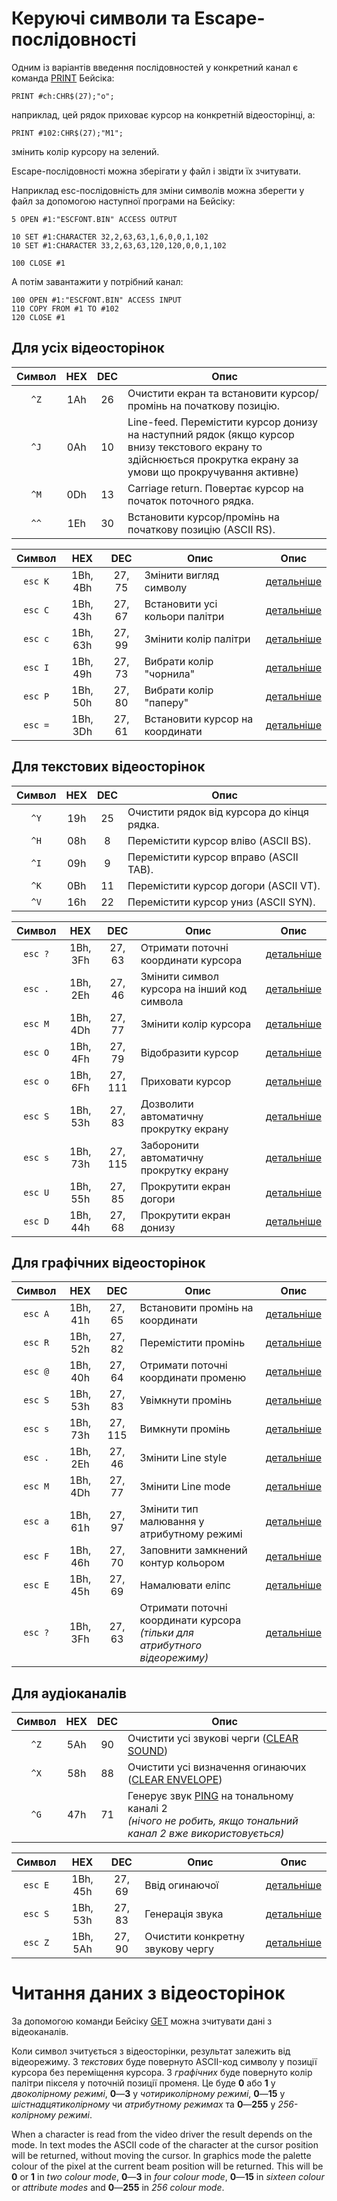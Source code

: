 # Керуючі символи та Escape-послідовності

Одним із варіантів введення послідовностей у конкретний канал є команда [PRINT](../is-basic_man-en/man_cs-print.md) Бейсіка:  
```
PRINT #ch:CHR$(27);"o";
```
наприклад, цей рядок приховає курсор на конкретній відеосторінці, а:
```
PRINT #102:CHR$(27);"M1";
```
змінить колір курсору на зелений.

Escape-послідовності можна зберігати у файл і звідти їх зчитувати.

Наприклад esc-послідовність для зміни символів можна зберегти у файл за допомогою наступної програми на Бейсіку:
```
5 OPEN #1:"ESCFONT.BIN" ACCESS OUTPUT

10 SET #1:CHARACTER 32,2,63,63,1,6,0,0,1,102
10 SET #1:CHARACTER 33,2,63,63,120,120,0,0,1,102

100 CLOSE #1
```

А потім завантажити у потрібний канал:
```
100 OPEN #1:"ESCFONT.BIN" ACCESS INPUT
110 COPY FROM #1 TO #102
120 CLOSE #1
```

## Для усіх відеосторінок

| Символ | HEX | DEC | Опис                                                                                                                                                             |
|:------:|:---:|:---:| ---------------------------------------------------------------------------------------------------------------------------------------------------------------- |
|  `^Z`  | 1Ah | 26  | Очистити екран та встановити курсор/промінь на початкову позицію.                                                                                                |
|  `^J`  | 0Ah | 10  | Line-feed. Перемістити курсор донизу на наступний рядок (якщо курсор внизу текстового екрану то здійснюється прокрутка екрану за умови що прокручування активне) |
|  `^M`  | 0Dh | 13  | Carriage return. Повертає курсор на початок поточного рядка.                                                                                                     |
|  `^^`  | 1Eh | 30  | Встановити курсор/промінь на початкову позицію (ASCII RS).                                                                                                                                                                 |

| Символ  |   HEX    |  DEC   | Опис                            | Опис                                |
|:-------:|:--------:|:------:| ------------------------------- | ----------------------------------- |
| `esc K` | 1Bh, 4Bh | 27, 75 | Змінити вигляд символу          | [детальніше](esc-seq/1b4b-video.md) |
| `esc С` | 1Bh, 43h | 27, 67 | Встановити усі кольори палітри  | [детальніше](esc-seq/1b43-video.md) |
| `esc с` | 1Bh, 63h | 27, 99 | Змінити колір палітри           | [детальніше](esc-seq/1b63-video.md) |
| `esc I` | 1Bh, 49h | 27, 73 | Вибрати колір "чорнила"         | [детальніше](esc-seq/1b49-video.md) |
| `esc P` | 1Bh, 50h | 27, 80 | Вибрати колір "паперу"          | [детальніше](esc-seq/1b50-video.md) |
| `esc =` | 1Bh, 3Dh | 27, 61 | Встановити курсор на координати | [детальніше](esc-seq/1b3d-video.md) |

## Для текстових відеосторінок

| Символ | HEX | DEC | Опис                                       |
|:------:|:---:|:---:| ------------------------------------------ |
|  `^Y`  | 19h | 25  | Очистити рядок від курсора до кінця рядка. |
|  `^H`  | 08h |  8  | Перемістити курсор вліво (ASCII BS).       |
|  `^I`  | 09h |  9  | Перемістити курсор вправо (ASCII TAB).     |
|  `^K`  | 0Bh | 11  | Перемістити курсор догори (ASCII VT).      |
|  `^V`  | 16h | 22  | Перемістити курсор униз (ASCII SYN).       |

| Символ  |   HEX    |   DEC   | Опис                                        | Опис                                     |
|:-------:|:--------:|:-------:| ------------------------------------------- | ---------------------------------------- |
| `esc ?` | 1Bh, 3Fh | 27, 63  | Отримати поточні координати курсора         | [детальніше](esc-seq/1b3f-video-text.md) |
| `esc .` | 1Bh, 2Eh | 27, 46  | Змінити символ курсора на інший код символа | [детальніше](esc-seq/1b2e-video-text.md) |
| `esc M` | 1Bh, 4Dh | 27, 77  | Змінити колір курсора                       | [детальніше](esc-seq/1b4d-video-text.md) |
| `esc O` | 1Bh, 4Fh | 27, 79  | Відобразити курсор                          | [детальніше](esc-seq/1b4f-video-text.md) |
| `esc o` | 1Bh, 6Fh | 27, 111 | Приховати курсор                            | [детальніше](esc-seq/1b6f-video-text.md) |
| `esc S` | 1Bh, 53h | 27, 83  | Дозволити автоматичну прокрутку екрану      | [детальніше](esc-seq/1b53-video-text.md) |
| `esc s` | 1Bh, 73h | 27, 115 | Заборонити автоматичну прокрутку екрану     | [детальніше](esc-seq/1b73-video-text.md) |
| `esc U` | 1Bh, 55h | 27, 85  | Прокрутити екран догори                     | [детальніше](esc-seq/1b55-video-text.md) |
| `esc D` | 1Bh, 44h | 27, 68  | Прокрутити екран донизу                     | [детальніше](esc-seq/1b44-video-text.md) |

## Для графічних відеосторінок

| Символ  |   HEX    |   DEC   | Опис                                                                         | Опис                                      |
|:-------:|:--------:|:-------:| ---------------------------------------------------------------------------- | ----------------------------------------- |
| `esc A` | 1Bh, 41h | 27, 65  | Встановити промінь на координати                                             | [детальніше](esc-seq/1b41-video-graph.md) |
| `esc R` | 1Bh, 52h | 27, 82  | Перемістити промінь                                                          | [детальніше](esc-seq/1b52-video-graph.md) |
| `esc @` | 1Bh, 40h | 27, 64  | Отримати поточні координати променю                                          | [детальніше](esc-seq/1b40-video-graph.md) |
| `esc S` | 1Bh, 53h | 27, 83  | Увімкнути промінь                                                            | [детальніше](esc-seq/1b53-video-graph.md) |
| `esc s` | 1Bh, 73h | 27, 115 | Вимкнути промінь                                                             | [детальніше](esc-seq/1b73-video-graph.md) |
| `esc .` | 1Bh, 2Eh | 27, 46  | Змінити Line style                                                           | [детальніше](esc-seq/1b2e-video-graph.md) |
| `esc M` | 1Bh, 4Dh | 27, 77  | Змінити Line mode                                                            | [детальніше](esc-seq/1b4d-video-graph.md) |
| `esc a` | 1Bh, 61h | 27, 97  | Змінити тип малювання у атрибутному режимі                                   | [детальніше](esc-seq/1b61-video-graph.md) |
| `esc F` | 1Bh, 46h | 27, 70  | Заповнити замкнений контур кольором                                          | [детальніше](esc-seq/1b46-video-graph.md) |
| `esc E` | 1Bh, 45h | 27, 69  | Намалювати еліпс                                                             | [детальніше](esc-seq/1b45-video-graph.md) |
| `esc ?` | 1Bh, 3Fh | 27, 63  | Отримати поточні координати курсора <br>*(тільки для атрибутного відеорежиму)* | [детальніше](esc-seq/1b3f-video-text.md)  |

## Для аудіоканалів

| Символ | HEX | DEC | Опис                                                                                                                                                |
|:------:|:---:|:---:| --------------------------------------------------------------------------------------------------------------------------------------------------- |
|  `^Z`  | 5Ah | 90  | Очистити усі звукові черги ([CLEAR SOUND](../is-basic_man-en/man_cs-clear.md))                                                                        |
|  `^X`  | 58h | 88  | Очистити усі визначення огинаючих ([CLEAR ENVELOPE](../is-basic_man-en/man_cs-clear.md))                                                              |
|  `^G`  | 47h | 71  | Генерує звук [PING](../is-basic_man-en/man_cs-ping.md) на тональному каналі 2 <br>*(нічого не робить, якщо тональний канал 2 вже використовується)* |


| Символ  |   HEX    |  DEC   | Опис                             | Опис                                |
|:-------:|:--------:|:------:| -------------------------------- | ----------------------------------- |
| `esc E` | 1Bh, 45h | 27, 69 | Ввід огинаючої                   | [детальніше](esc-seq/1b45-audio.md) |
| `esc S` | 1Bh, 53h | 27, 83 | Генерація звука                  | [детальніше](esc-seq/1b53-audio.md) |
| `esc Z` | 1Bh, 5Ah | 27, 90 | Очистити конкретну звукову чергу | [детальніше](esc-seq/1b5A-audio.md) |

# Читання даних з відеосторінок

За допомогою команди Бейсіку [GET](../is-basic_man-en/man_cs-get.md) можна зчитувати дані з відеоканалів.

Коли символ зчитується з відеосторінки, результат залежить від відеорежиму. З *текстових* буде повернуто ASCII-код символу у позиції курсора без переміщення курсора. З *графічних* буде повернуто колір палітри пікселя у поточній позиції променя. Це буде **0** або **1** у *двоколірному режимі*, **0**—**3** у *чотириколірному режимі*, **0**—**15** у *шістнадцятиколірному* чи *атрибутному режимах* та **0**—**255** у *256-колірному режимі*.


When a character is read from the video driver the result depends on the mode. In text modes the ASCII code of the character at the cursor position will be returned, without moving the cursor. In graphics mode the palette colour of the pixel at the current beam position will be returned. This will be **0** or **1** in *two colour mode*, **0**—**3** in *four colour mode*, **0**—**15** in *sixteen colour* or *attribute modes* and **0**—**255** in *256 colour mode*.

